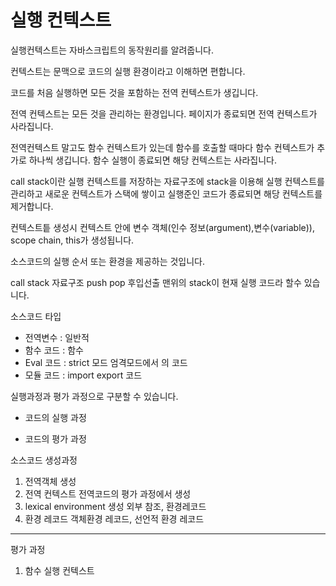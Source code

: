 # 실행 컨텍스트

실행컨텍스트는 자바스크립트의 동작원리를 알려줍니다.

컨텍스트는 문맥으로 코드의 실행 환경이라고 이해하면 편합니다.

코드를 처음 실행하면 모든 것을 포함하는 전역 컨텍스트가 생깁니다.

전역 컨텍스트는 모든 것을 관리하는 환경입니다. 페이지가 종료되면 전역 컨텍스트가 사라집니다.

전역컨텍스트 말고도 함수 컨텍스트가 있는데 함수를 호출할 때마다 함수 컨텍스트가 추가로 하나씩 생깁니다. 함수 실행이 종료되면 해당 컨텍스트는 사라집니다.

call stack이란 실행 컨텍스트를 저장하는 자료구조에 stack을 이용해 실행 컨텍스트를 관리하고 새로운 컨텍스트가 스택에 쌓이고 실행준인 코드가 종료되면 해당 컨텍스트를 제거합니다.

컨텍스트틑 생성시 컨텍스트 안에 변수 객체(인수 정보(argument),변수(variable)), scope chain, this가 생성됩니다.



소스코드의 실행 순서 또는 환경을 제공하는 것입니다.

call stack 자료구조 push pop 후입선출 맨위의 stack이 현재 실행 코드라 할수 있습니다.

소스코드 타입

- 전역변수 : 일반적
- 함수 코드 : 함수
- Eval 코드 : strict 모드 엄격모드에서 의 코드
- 모듈 코드 : import export 코드

실행과정과 평가 과정으로 구분할 수 있습니다.

- 코드의 실행 과정



- 코드의 평가 과정



소스코드 생성과정

1. 전역객체 생성
2. 전역 컨텍스트 전역코드의 평가 과정에서 생성
3. lexical environment 생성 외부 참조, 환경레코드
4.  환경 레코드 객체환경 레코드, 선언적 환경 레코드

----

평가 과정

1. 함수 실행 컨텍스트











